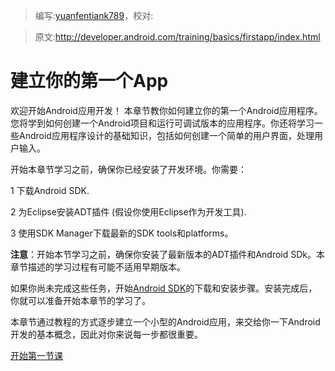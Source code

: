 > 编写:[yuanfentiank789](https://github.com/yuanfentiank789)，校对:

> 原文:<http://developer.android.com/training/basics/firstapp/index.html>

# 建立你的第一个App
欢迎开始Android应用开发！
本章节教你如何建立你的第一个Android应用程序。您将学到如何创建一个Android项目和运行可调试版本的应用程序。你还将学习一些Android应用程序设计的基础知识，包括如何创建一个简单的用户界面，处理用户输入。

开始本章节学习之前，确保你已经安装了开发环境。你需要：

1 下载Android SDK.

2 为Eclipse安装ADT插件 (假设你使用Eclipse作为开发工具).

3 使用SDK Manager下载最新的SDK tools和platforms。

**注意**：开始本节学习之前，确保你安装了最新版本的ADT插件和Android SDk。本章节描述的学习过程有可能不适用早期版本。

如果你尚未完成这些任务，开始[Android SDK](http://developer.android.com/sdk/index.html "sdk下载")的下载和安装步骤。安装完成后，你就可以准备开始本章节的学习了。

本章节通过教程的方式逐步建立一个小型的Android应用，来交给你一下Android开发的基本概念，因此对你来说每一步都很重要。

[开始第一节课](http://developer.android.com/training/basics/firstapp/creating-project.html "创建项目")
